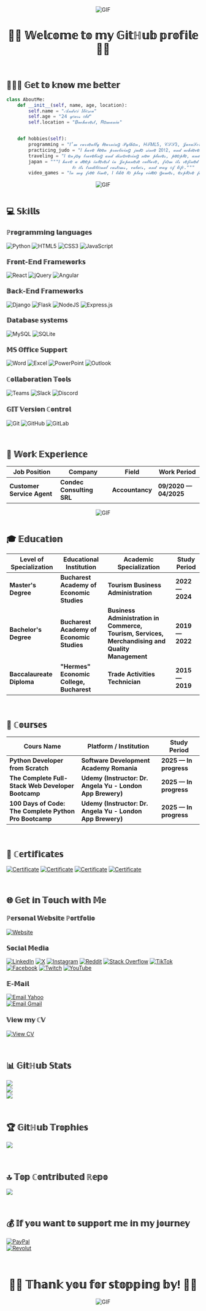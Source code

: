<div align="center">
<img alt="GIF" align="center" src="https://d1w82usnq70pt2.cloudfront.net/wp-content/uploads/2023/06/star-wars-obi-wan-kenobi.gif" />
</div>

<h1 align="center">✌🏻 𝕎𝕖𝕝𝕔𝕠𝕞𝕖 𝕥𝕠 𝕞𝕪 𝔾𝕚𝕥ℍ𝕦𝕓 𝕡𝕣𝕠𝕗𝕚𝕝𝕖 ✌🏻</h1>

<br>

<h2 align="left">🙋🏻‍♂️ 𝔾𝕖𝕥 𝕥𝕠 𝕜𝕟𝕠𝕨 𝕞𝕖 𝕓𝕖𝕥𝕥𝕖𝕣</h2>

```python
class AboutMe:
    def __init__(self, name, age, location):
        self.name = "𝒜𝓃𝒹𝓇𝑒𝒾 𝐼𝓁𝒾𝑒𝓈𝒸𝓊"
        self.age = "𝟤𝟦 𝓎𝑒𝒶𝓇𝓈 𝑜𝓁𝒹"
        self.location = "𝐵𝓊𝒸𝒽𝒶𝓇𝑒𝓈𝓉, 𝑅𝑜𝓂𝒶𝓃𝒾𝒶"


    def hobbies(self):
        programming = "𝐼’𝓂 𝒸𝓊𝓇𝓇𝑒𝓃𝓉𝓁𝓎 𝓁𝑒𝒶𝓇𝓃𝒾𝓃𝑔 𝒫𝓎𝓉𝒽𝑜𝓃, 𝐻𝒯𝑀𝐿𝟧, 𝒞𝒮𝒮𝟥, 𝒥𝒶𝓋𝒶𝒮𝒸𝓇𝒾𝓅𝓉 𝒶𝓃𝒹 𝓇𝑒𝓁𝒶𝓉𝑒𝒹 𝒻𝓇𝒶𝓂𝑒𝓌𝑜𝓇𝓀𝓈 𝒻𝑜𝓇 𝓉𝒽𝑒𝓂."
        practicing_judo = "𝐼 𝒽𝒶𝓋𝑒 𝒷𝑒𝑒𝓃 𝓅𝓇𝒶𝒸𝓉𝒾𝒸𝒾𝓃𝑔 𝒿𝓊𝒹𝑜 𝓈𝒾𝓃𝒸𝑒 𝟤𝟢𝟣𝟤, 𝒶𝓃𝒹 𝒶𝒸𝒽𝒾𝑒𝓋𝑒𝒹 𝓉𝒽𝑒 𝒷𝓇𝑜𝓌𝓃 𝒷𝑒𝓁𝓉."
        traveling = "𝐼 𝑒𝓃𝒿𝑜𝓎 𝓉𝓇𝒶𝓋𝑒𝓁𝒾𝓃𝑔 𝒶𝓃𝒹 𝒹𝒾𝓈𝒸𝑜𝓋𝑒𝓇𝒾𝓃𝑔 𝓃𝑒𝓌 𝓅𝓁𝒶𝒸𝑒𝓈, 𝓅𝑒𝑜𝓅𝓁𝑒, 𝒶𝓃𝒹 𝒸𝓊𝓁𝓉𝓊𝓇𝑒𝓈."
        japan = """𝐼 𝒽𝒶𝓋𝑒 𝒶 𝒹𝑒𝑒𝓅 𝒾𝓃𝓉𝑒𝓇𝑒𝓈𝓉 𝒾𝓃 𝒥𝒶𝓅𝒶𝓃𝑒𝓈𝑒 𝒸𝓊𝓁𝓉𝓊𝓇𝑒, 𝒻𝓇𝑜𝓂 𝒾𝓉𝓈 𝓇𝑒𝒻𝒾𝓃𝑒𝒹 𝒶𝓇𝒸𝒽𝒾𝓉𝑒𝒸𝓉𝓊𝓇𝑒 𝒶𝓃𝒹 𝓂𝒾𝓃𝒾𝓂𝒶𝓁𝒾𝓈𝓉 𝒹𝑒𝓈𝒾𝑔𝓃
                        𝓉𝑜 𝒾𝓉𝓈 𝓉𝓇𝒶𝒹𝒾𝓉𝒾𝑜𝓃𝒶𝓁 𝒸𝓊𝓈𝓉𝑜𝓂𝓈, 𝓋𝒶𝓁𝓊𝑒𝓈, 𝒶𝓃𝒹 𝓌𝒶𝓎 𝑜𝒻 𝓁𝒾𝒻𝑒."""
        video_games = "𝐼𝓃 𝓂𝓎 𝒻𝓇𝑒𝑒 𝓉𝒾𝓂𝑒, 𝐼 𝓁𝒾𝓀𝑒 𝓉𝑜 𝓅𝓁𝒶𝓎 𝓋𝒾𝒹𝑒𝑜 𝑔𝒶𝓂𝑒𝓈, 𝑒𝓍𝓅𝓁𝑜𝓇𝑒 𝒻𝒶𝓃𝓉𝒶𝓈𝓎 𝓌𝑜𝓇𝓁𝒹𝓈, 𝒶𝓃𝒹 𝑒𝓃𝒿𝑜𝓎 𝒶 𝑔𝑜𝑜𝒹 𝓈𝓉𝑜𝓇𝓎."
```

<div align="center">
<img alt="GIF" align="center" src="https://tenor.com/ro/view/satoru-gojo---correndo-gif-3542481902885275990.gif" />
</div>

<br>

<h2 align="left">💻 𝕊𝕜𝕚𝕝𝕝𝕤</h2>

<h3 alihg="left">ℙ𝕣𝕠𝕘𝕣𝕒𝕞𝕞𝕚𝕟𝕘 𝕝𝕒𝕟𝕘𝕦𝕒𝕘𝕖𝕤</h3>

![Python](https://img.shields.io/badge/python-3670A0?style=for-the-badge&logo=python&logoColor=ffdd54)
![HTML5](https://img.shields.io/badge/html5-%23E34F26.svg?style=for-the-badge&logo=html5&logoColor=white)
![CSS3](https://img.shields.io/badge/css3-%231572B6.svg?style=for-the-badge&logo=css3&logoColor=white)
![JavaScript](https://img.shields.io/badge/javascript-%23323330.svg?style=for-the-badge&logo=javascript&logoColor=%23F7DF1E)

<h3 alihg="left">𝔽𝕣𝕠𝕟𝕥-𝔼𝕟𝕕 𝔽𝕣𝕒𝕞𝕖𝕨𝕠𝕣𝕜𝕤</h3>

![React](https://img.shields.io/badge/react-%2320232a.svg?style=for-the-badge&logo=react&logoColor=%2361DAFB)
![jQuery](https://img.shields.io/badge/jquery-%230769AD.svg?style=for-the-badge&logo=jquery&logoColor=white)
![Angular](https://img.shields.io/badge/angular-%23DD0031.svg?style=for-the-badge&logo=angular&logoColor=white)

<h3 alihg="left">𝔹𝕒𝕔𝕜-𝔼𝕟𝕕 𝔽𝕣𝕒𝕞𝕖𝕨𝕠𝕣𝕜𝕤</h3>

![Django](https://img.shields.io/badge/django-%23092E20.svg?style=for-the-badge&logo=django&logoColor=white)
![Flask](https://img.shields.io/badge/flask-%23000.svg?style=for-the-badge&logo=flask&logoColor=white)
![NodeJS](https://img.shields.io/badge/node.js-6DA55F?style=for-the-badge&logo=node.js&logoColor=white)
![Express.js](https://img.shields.io/badge/express.js-%23404d59.svg?style=for-the-badge&logo=express&logoColor=%2361DAFB)

<h3 alihg="left">𝔻𝕒𝕥𝕒𝕓𝕒𝕤𝕖 𝕤𝕪𝕤𝕥𝕖𝕞𝕤</h3>

![MySQL](https://img.shields.io/badge/mysql-4479A1.svg?style=for-the-badge&logo=mysql&logoColor=white)
![SQLite](https://img.shields.io/badge/sqlite-%2307405e.svg?style=for-the-badge&logo=sqlite&logoColor=white)

<h3 alihg="left">𝕄𝕊 𝕆𝕗𝕗𝕚𝕔𝕖 𝕊𝕦𝕡𝕡𝕠𝕣𝕥</h3>

![Word](https://img.shields.io/badge/Word-2B579A?style=for-the-badge&logo=microsoftword&logoColor=white)
![Excel](https://img.shields.io/badge/Excel-217346?style=for-the-badge&logo=microsoftexcel&logoColor=white)
![PowerPoint](https://img.shields.io/badge/PowerPoint-B7472A?style=for-the-badge&logo=microsoftpowerpoint&logoColor=white)
![Outlook](https://img.shields.io/badge/Outlook-0072C6?style=for-the-badge&logo=microsoftoutlook&logoColor=white)

<h3 alihg="left">ℂ𝕠𝕝𝕝𝕒𝕓𝕠𝕣𝕒𝕥𝕚𝕠𝕟 𝕋𝕠𝕠𝕝𝕤</h3>

![Teams](https://img.shields.io/badge/Teams-6264A7?style=for-the-badge&logo=microsoftteams&logoColor=white)
![Slack](https://img.shields.io/badge/Slack-4A154B?style=for-the-badge&logo=slack&logoColor=white)
![Discord](https://img.shields.io/badge/Discord-5865F2?style=for-the-badge&logo=discord&logoColor=white)

<h3 alihg="left">𝔾𝕀𝕋 𝕍𝕖𝕣𝕤𝕚𝕠𝕟 ℂ𝕠𝕟𝕥𝕣𝕠𝕝</h3>

![Git](https://img.shields.io/badge/git-%23F05033.svg?style=for-the-badge&logo=git&logoColor=white)
![GitHub](https://img.shields.io/badge/github-%23121011.svg?style=for-the-badge&logo=github&logoColor=white)
![GitLab](https://img.shields.io/badge/gitlab-%23181717.svg?style=for-the-badge&logo=gitlab&logoColor=white)

<br>


<h2 align="left">💼 𝕎𝕠𝕣𝕜 𝔼𝕩𝕡𝕖𝕣𝕚𝕖𝕟𝕔𝕖</h2>

| Job Position                  | Company                    | Field                         | Work Period           |
| ----------------------------- | -------------------------- | ----------------------------- | --------------------- |
| **Customer Service Agent**    | **Condec Consulting SRL**  | **Accountancy**               | **09/2020 — 04/2025** |

<div align="center">
<img alt="GIF" align="center" src="https://y.yarn.co/58bddecc-3057-4eb5-919d-9fa6ab73a236_text.gif" />
</div>

<br>

<h2 align="left">🎓 𝔼𝕕𝕦𝕔𝕒𝕥𝕚𝕠𝕟</h2>

| Level of Specialization       | Educational Institution                   | Academic Specialization                                                                          | Study Period    |
| ----------------------------- | ----------------------------------------- | ------------------------------------------------------------------------------------------------ | --------------- |
| **Master's Degree**           | **Bucharest Academy of Economic Studies** | **Tourism Business Administration**                                                              | **2022 — 2024** |
| **Bachelor's Degree**         | **Bucharest Academy of Economic Studies** | **Business Administration in Commerce, Tourism, Services, Merchandising and Quality Management** | **2019 — 2022** |
| **Baccalaureate Diploma**     | **"Hermes" Economic College, Bucharest**  | **Trade Activities Technician**                                                                  | **2015 — 2019** |

<br>

<h2 align="left">📜 ℂ𝕠𝕦𝕣𝕤𝕖𝕤</h2>

| Cours Name                                             | Platform / Institution                                     | Study Period           |
| ------------------------------------------------------ | ---------------------------------------------------------- | ---------------------- |
| **Python Developer from Scratch**                      | **Software Development Academy Romania**                   | **2025 — In progress** |
| **The Complete Full-Stack Web Developer Bootcamp**     | **Udemy (Instructor: Dr. Angela Yu - London App Brewery)** | **2025 — In progress** |
| **100 Days of Code: The Complete Python Pro Bootcamp** | **Udemy (Instructor: Dr. Angela Yu - London App Brewery)** | **2025 — In progress** |

<br>

<h2 align="left">📃 ℂ𝕖𝕣𝕥𝕚𝕗𝕚𝕔𝕒𝕥𝕖𝕤</h2>

[![Certificate](https://img.shields.io/badge/EXCEL-CERTIFICATE-green?style=for-the-badge&logo=about-dot-me&logoColor=white)](https://drive.google.com/file/d/1jtVpOTcrNT0CcLCN3bjgEoXb1_zvITOp/view?usp=drive_link)
[![Certificate](https://img.shields.io/badge/DIGITAL-COMPETENCES-cyan?style=for-the-badge&logo=about-dot-me&logoColor=white)](https://drive.google.com/file/d/1cn8xWFjPh2XyYY6JygmSFaobJmLtSoAU/view?usp=drive_link)
[![Certificate](https://img.shields.io/badge/PYTHON-CERTIFICATE-blue?style=for-the-badge&logo=about-dot-me&logoColor=white)](https://drive.google.com/file/d/16-JYJ4Pz8AevMgTDE8HSac0sq9b18WFu/view?usp=drive_link)
[![Certificate](https://img.shields.io/badge/JAVASCRIPT-CERTIFICATE-yellow?style=for-the-badge&logo=about-dot-me&logoColor=white)](https://drive.google.com/file/d/1WDfDQmNRTMXYnKky16k0VeY5x6oojPhA/view?usp=drive_link)

<br>

<h2 align="left">🌐 𝔾𝕖𝕥 𝕚𝕟 𝕋𝕠𝕦𝕔𝕙 𝕨𝕚𝕥𝕙 𝕄𝕖</h2>

<h3 alihg="left">ℙ𝕖𝕣𝕤𝕠𝕟𝕒𝕝 𝕎𝕖𝕓𝕤𝕚𝕥𝕖 ℙ𝕠𝕣𝕥𝕗𝕠𝕝𝕚𝕠</h3>

[![Website](https://img.shields.io/badge/Website-PORTFOLIO-gold?style=for-the-badge&logo=about-dot-me&logoColor=white)](https://xandreiix.github.io/Andrei-Iliescu-Portfolio/)

<h3 alihg="left">𝕊𝕠𝕔𝕚𝕒𝕝 𝕄𝕖𝕕𝕚𝕒</h3>

[![LinkedIn](https://img.shields.io/badge/LinkedIn-0077B5?style=for-the-badge&logo=linkedin&logoColor=white)](https://linkedin.com/in/andrei-iliescu-aa7910214)
[![X](https://img.shields.io/badge/X-000000?style=for-the-badge&logo=X&logoColor=white)](https://x.com/AndreiIliescu11)
[![Instagram](https://img.shields.io/badge/Instagram-E4405F?style=for-the-badge&logo=Instagram&logoColor=white)](https://instagram.com/andreii_iliescu)
[![Reddit](https://img.shields.io/badge/Reddit-FF4500?style=for-the-badge&logo=Reddit&logoColor=white)](https://reddit.com/user/xAndreiix)
[![Stack Overflow](https://img.shields.io/badge/Stack%20Overflow-FE7A16?style=for-the-badge&logo=stack-overflow&logoColor=white)](https://stackoverflow.com/users/30785131/xandreiix)
[![TikTok](https://img.shields.io/badge/TikTok-000000?style=for-the-badge&logo=TikTok&logoColor=white)](https://tiktok.com/@xandreiix)
[![Facebook](https://img.shields.io/badge/Facebook-1877F2?style=for-the-badge&logo=Facebook&logoColor=white)](https://facebook.com/AndreiIliescu13102000)
[![Twitch](https://img.shields.io/badge/Twitch-9146FF?style=for-the-badge&logo=Twitch&logoColor=white)](https://twitch.tv/xandreiix)
[![YouTube](https://img.shields.io/badge/YouTube-FF0000?style=for-the-badge&logo=YouTube&logoColor=white)](https://youtube.com/@xandreiix8048)

<h3 alihg="left">𝔼-𝕄𝕒𝕚𝕝</h3>

[![Email Yahoo](https://img.shields.io/badge/Email-andrey_iliescu%40yahoo.com-6001D2?style=for-the-badge&logoColor=white)](mailto:andrey_iliescu@yahoo.com)<br>
[![Email Gmail](https://img.shields.io/badge/Gmail-andrei.iliescu13102000%40gmail.com-D14836?style=for-the-badge&logo=gmail&logoColor=white)](mailto:andrei.iliescu13102000@gmail.com)

<h3 alihg="left">𝕍𝕚𝕖𝕨 𝕞𝕪 ℂ𝕍</h3>

[![View CV](https://img.shields.io/badge/View_CV-PDF-informational?style=for-the-badge&logo=adobeacrobatreader&logoColor=white)](https://drive.google.com/file/d/1Oqq3uxiByBqhF70rL2KPmM_aWmNsnKJt/view?usp=drive_link)

<br>

<h2 align="left">📊 𝔾𝕚𝕥ℍ𝕦𝕓 𝕊𝕥𝕒𝕥𝕤</h2>

![](https://github-readme-stats.vercel.app/api?username=xAndreiix&theme=highcontrast&hide_border=false&include_all_commits=false&count_private=false)<br/>
![](https://nirzak-streak-stats.vercel.app/?user=xAndreiix&theme=highcontrast&hide_border=false)<br/>
![](https://github-readme-stats.vercel.app/api/top-langs/?username=xAndreiix&theme=highcontrast&hide_border=false&include_all_commits=false&count_private=false&layout=compact)

<br>

<h2 align="left">🏆 𝔾𝕚𝕥ℍ𝕦𝕓 𝕋𝕣𝕠𝕡𝕙𝕚𝕖𝕤</h2>

![](https://github-profile-trophy.vercel.app/?username=xAndreiix&theme=highcontrast&no-frame=false&no-bg=false&margin-w=4)

<br>

<h2 align="left">🔝 𝕋𝕠𝕡 ℂ𝕠𝕟𝕥𝕣𝕚𝕓𝕦𝕥𝕖𝕕 ℝ𝕖𝕡𝕠</h2>

![](https://github-contributor-stats.vercel.app/api?username=xAndreiix&limit=5&theme=highcontrast&combine_all_yearly_contributions=true)

<br>

<h2 align="left">💰 𝕀𝕗 𝕪𝕠𝕦 𝕨𝕒𝕟𝕥 𝕥𝕠 𝕤𝕦𝕡𝕡𝕠𝕣𝕥 𝕞𝕖 𝕚𝕟 𝕞𝕪 𝕛𝕠𝕦𝕣𝕟𝕖𝕪</h2>

[![PayPal](https://img.shields.io/badge/PayPal-xAndreiix-00457C?style=for-the-badge&logo=paypal&logoColor=white)](https://paypal.me/xAndreiix)<br>
[![Revolut](https://img.shields.io/badge/Revolut-xAndreiix-001B2E?style=for-the-badge&logoColor=white)](https://revolut.me/xandreiix)

<br>

<h1 align="center">👋🏻 𝕋𝕙𝕒𝕟𝕜 𝕪𝕠𝕦 𝕗𝕠𝕣 𝕤𝕥𝕠𝕡𝕡𝕚𝕟𝕘 𝕓𝕪! 👋🏻</h1>

<div align="center">
<img alt="GIF" align="center" src="https://media1.tenor.com/m/wPRS-ZXgVYcAAAAC/bye-bye.gif" />
</div>
